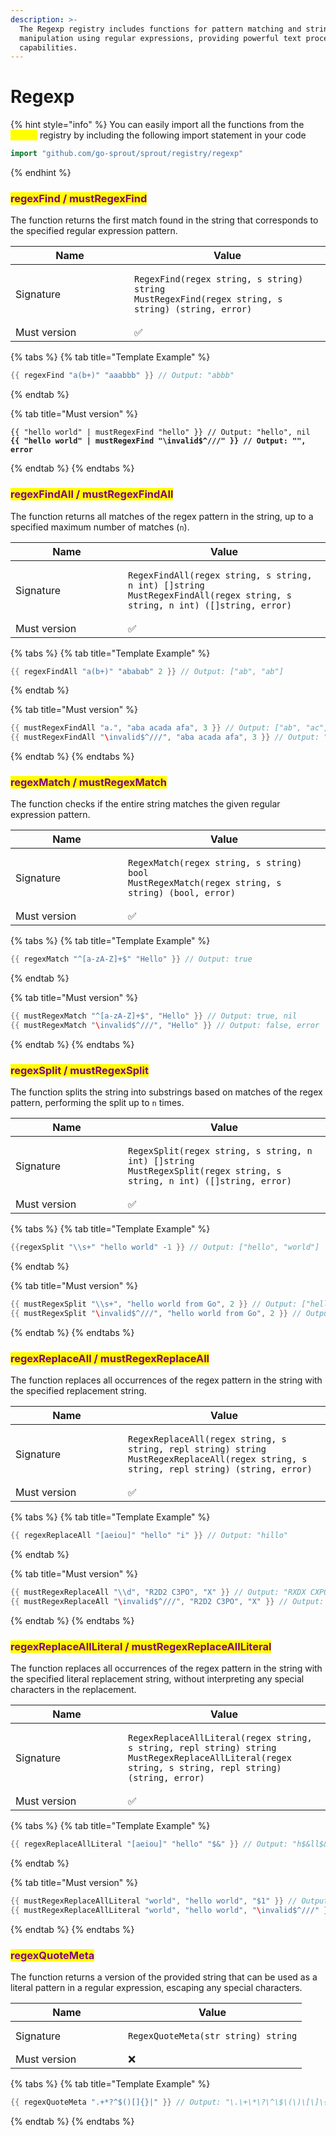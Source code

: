 ```yaml
---
description: >-
  The Regexp registry includes functions for pattern matching and string
  manipulation using regular expressions, providing powerful text processing
  capabilities.
---
```


# Regexp

{% hint style="info" %}
You can easily import all the functions from the <mark style="color:yellow;">`regexp`</mark> registry by including the following import statement in your code

```go
import "github.com/go-sprout/sprout/registry/regexp"
```
{% endhint %}

### <mark style="color:purple;">regexFind / mustRegexFind</mark>

The function returns the first match found in the string that corresponds to the specified regular expression pattern.

<table data-header-hidden><thead><tr><th width="174">Name</th><th>Value</th></tr></thead><tbody><tr><td>Signature</td><td><pre class="language-go"><code class="lang-go">RegexFind(regex string, s string) string
MustRegexFind(regex string, s string) (string, error)
</code></pre></td></tr><tr><td>Must version</td><td><span data-gb-custom-inline data-tag="emoji" data-code="2705">✅</span></td></tr></tbody></table>

{% tabs %}
{% tab title="Template Example" %}
```go
{{ regexFind "a(b+)" "aaabbb" }} // Output: "abbb"
```
{% endtab %}

{% tab title="Must version" %}
<pre class="language-go"><code class="lang-go">{{ "hello world" | mustRegexFind "hello" }} // Output: "hello", nil
<strong>{{ "hello world" | mustRegexFind "\invalid$^///" }} // Output: "", error
</strong></code></pre>
{% endtab %}
{% endtabs %}

### <mark style="color:purple;">regexFindAll / mustRegexFindAll</mark>

The function returns all matches of the regex pattern in the string, up to a specified maximum number of matches (`n`).

<table data-header-hidden><thead><tr><th width="164">Name</th><th>Value</th></tr></thead><tbody><tr><td>Signature</td><td><pre class="language-go"><code class="lang-go">RegexFindAll(regex string, s string, n int) []string
MustRegexFindAll(regex string, s string, n int) ([]string, error)
</code></pre></td></tr><tr><td>Must version</td><td><span data-gb-custom-inline data-tag="emoji" data-code="2705">✅</span></td></tr></tbody></table>

{% tabs %}
{% tab title="Template Example" %}
```go
{{ regexFindAll "a(b+)" "ababab" 2 }} // Output: ["ab", "ab"]
```
{% endtab %}

{% tab title="Must version" %}
```go
{{ mustRegexFindAll "a.", "aba acada afa", 3 }} // Output: ["ab", "ac", "af"], nil
{{ mustRegexFindAll "\invalid$^///", "aba acada afa", 3 }} // Output: "", error
```
{% endtab %}
{% endtabs %}

### <mark style="color:purple;">regexMatch / mustRegexMatch</mark>

The function checks if the entire string matches the given regular expression pattern.

<table data-header-hidden><thead><tr><th width="164">Name</th><th>Value</th></tr></thead><tbody><tr><td>Signature</td><td><pre class="language-go"><code class="lang-go">RegexMatch(regex string, s string) bool
MustRegexMatch(regex string, s string) (bool, error)
</code></pre></td></tr><tr><td>Must version</td><td><span data-gb-custom-inline data-tag="emoji" data-code="2705">✅</span></td></tr></tbody></table>

{% tabs %}
{% tab title="Template Example" %}
```go
{{ regexMatch "^[a-zA-Z]+$" "Hello" }} // Output: true
```
{% endtab %}

{% tab title="Must version" %}
```go
{{ mustRegexMatch "^[a-zA-Z]+$", "Hello" }} // Output: true, nil
{{ mustRegexMatch "\invalid$^///", "Hello" }} // Output: false, error
```
{% endtab %}
{% endtabs %}

### <mark style="color:purple;">regexSplit / mustRegexSplit</mark>

The function splits the string into substrings based on matches of the regex pattern, performing the split up to `n` times.

<table data-header-hidden><thead><tr><th width="164">Name</th><th>Value</th></tr></thead><tbody><tr><td>Signature</td><td><pre class="language-go"><code class="lang-go">RegexSplit(regex string, s string, n int) []string
MustRegexSplit(regex string, s string, n int) ([]string, error)
</code></pre></td></tr><tr><td>Must version</td><td><span data-gb-custom-inline data-tag="emoji" data-code="2705">✅</span></td></tr></tbody></table>

{% tabs %}
{% tab title="Template Example" %}
```go
{{regexSplit "\\s+" "hello world" -1 }} // Output: ["hello", "world"]
```
{% endtab %}

{% tab title="Must version" %}
```go
{{ mustRegexSplit "\\s+", "hello world from Go", 2 }} // Output: ["hello", "world from Go"], nil
{{ mustRegexSplit "\invalid$^///", "hello world from Go", 2 }} // Output: [], error
```
{% endtab %}
{% endtabs %}

### <mark style="color:purple;">regexReplaceAll / mustRegexReplaceAll</mark>

The function replaces all occurrences of the regex pattern in the string with the specified replacement string.

<table data-header-hidden><thead><tr><th width="164">Name</th><th>Value</th></tr></thead><tbody><tr><td>Signature</td><td><pre class="language-go"><code class="lang-go">RegexReplaceAll(regex string, s string, repl string) string
MustRegexReplaceAll(regex string, s string, repl string) (string, error)
</code></pre></td></tr><tr><td>Must version</td><td><span data-gb-custom-inline data-tag="emoji" data-code="2705">✅</span></td></tr></tbody></table>

{% tabs %}
{% tab title="Template Example" %}
```go
{{ regexReplaceAll "[aeiou]" "hello" "i" }} // Output: "hillo"
```
{% endtab %}

{% tab title="Must version" %}
```go
{{ mustRegexReplaceAll "\\d", "R2D2 C3PO", "X" }} // Output: "RXDX CXPO", nil
{{ mustRegexReplaceAll "\invalid$^///", "R2D2 C3PO", "X" }} // Output: "", error
```
{% endtab %}
{% endtabs %}

### <mark style="color:purple;">regexReplaceAllLiteral / mustRegexReplaceAllLiteral</mark>

The function replaces all occurrences of the regex pattern in the string with the specified literal replacement string, without interpreting any special characters in the replacement.

<table data-header-hidden><thead><tr><th width="164">Name</th><th>Value</th></tr></thead><tbody><tr><td>Signature</td><td><pre class="language-go"><code class="lang-go">RegexReplaceAllLiteral(regex string, s string, repl string) string
MustRegexReplaceAllLiteral(regex string, s string, repl string) (string, error)
</code></pre></td></tr><tr><td>Must version</td><td><span data-gb-custom-inline data-tag="emoji" data-code="2705">✅</span></td></tr></tbody></table>

{% tabs %}
{% tab title="Template Example" %}
```go
{{ regexReplaceAllLiteral "[aeiou]" "hello" "$&" }} // Output: "h$&ll$&"
```
{% endtab %}

{% tab title="Must version" %}
```go
{{ mustRegexReplaceAllLiteral "world", "hello world", "$1" }} // Output: "hello $1", nil
{{ mustRegexReplaceAllLiteral "world", "hello world", "\invalid$^///" }} // Output: "", error
```
{% endtab %}
{% endtabs %}

### <mark style="color:purple;">regexQuoteMeta</mark>

The function returns a version of the provided string that can be used as a literal pattern in a regular expression, escaping any special characters.

<table data-header-hidden><thead><tr><th width="164">Name</th><th>Value</th></tr></thead><tbody><tr><td>Signature</td><td><pre class="language-go"><code class="lang-go">RegexQuoteMeta(str string) string
</code></pre></td></tr><tr><td>Must version</td><td><span data-gb-custom-inline data-tag="emoji" data-code="274c">❌</span></td></tr></tbody></table>

{% tabs %}
{% tab title="Template Example" %}
```go
{{ regexQuoteMeta ".+*?^$()[]{}|" }} // Output: "\.\+\*\?\^\$\(\)\[\]\{\}\|"
```
{% endtab %}
{% endtabs %}


